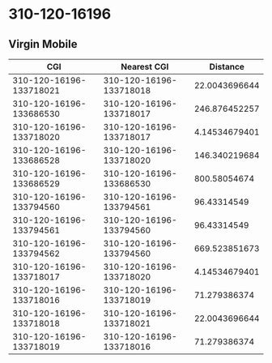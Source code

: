 # 310-120-16196
## Virgin Mobile


| CGI | Nearest CGI | Distance |
|-----|-------------|----------|
| 310-120-16196-133718021 | 310-120-16196-133718018 | 22.0043696644 |
| 310-120-16196-133686530 | 310-120-16196-133718017 | 246.876452257 |
| 310-120-16196-133718020 | 310-120-16196-133718017 | 4.14534679401 |
| 310-120-16196-133686528 | 310-120-16196-133718020 | 146.340219684 |
| 310-120-16196-133686529 | 310-120-16196-133686530 | 800.58054674 |
| 310-120-16196-133794560 | 310-120-16196-133794561 | 96.43314549 |
| 310-120-16196-133794561 | 310-120-16196-133794560 | 96.43314549 |
| 310-120-16196-133794562 | 310-120-16196-133794560 | 669.523851673 |
| 310-120-16196-133718017 | 310-120-16196-133718020 | 4.14534679401 |
| 310-120-16196-133718016 | 310-120-16196-133718019 | 71.279386374 |
| 310-120-16196-133718018 | 310-120-16196-133718021 | 22.0043696644 |
| 310-120-16196-133718019 | 310-120-16196-133718016 | 71.279386374 |
